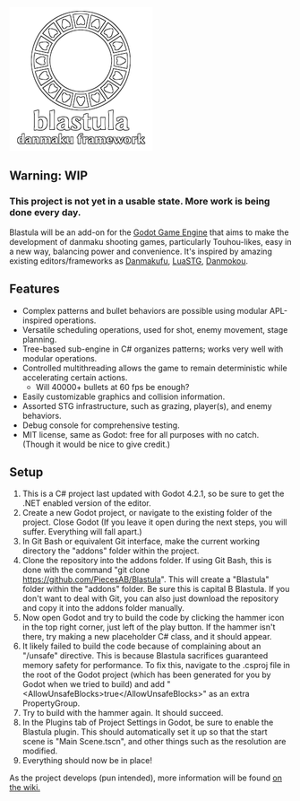 ![blastula danmaku framework](/Icons/outlined256.png)

## Warning: WIP

### This project is not yet in a usable state. More work is being done every day.

Blastula will be an add-on for the [Godot Game Engine](https://godotengine.org/) that aims to make the development of danmaku shooting games, particularly Touhou-likes, easy in a new way, balancing power and convenience. 
It's inspired by amazing existing editors/frameworks as [Danmakufu](https://github.com/Natashi/Touhou-Danmakufu-ph3sx-2), [LuaSTG](https://github.com/9chu/LuaSTGPlus), [Danmokou](https://github.com/Bagoum/danmokou).

## Features
* Complex patterns and bullet behaviors are possible using modular APL-inspired operations.
* Versatile scheduling operations, used for shot, enemy movement, stage planning.
* Tree-based sub-engine in C# organizes patterns; works very well with modular operations.
* Controlled multithreading allows the game to remain deterministic while accelerating certain actions.
  * Will 40000+ bullets at 60 fps be enough?
* Easily customizable graphics and collision information.
* Assorted STG infrastructure, such as grazing, player(s), and enemy behaviors.
* Debug console for comprehensive testing.
* MIT license, same as Godot: free for all purposes with no catch. (Though it would be nice to give credit.)

## Setup
1. This is a C# project last updated with Godot 4.2.1, so be sure to get the .NET enabled version of the editor.
2. Create a new Godot project, or navigate to the existing folder of the project. Close Godot (If you leave it open during the next steps, you will suffer. Everything will fall apart.)
3. In Git Bash or equivalent Git interface, make the current working directory the "addons" folder within the project.
4. Clone the repository into the addons folder. If using Git Bash, this is done with the command "git clone https://github.com/PiecesAB/Blastula". This will create a "Blastula" folder within the "addons" folder. Be sure this is capital B Blastula. If you don't want to deal with Git, you can also just download the repository and copy it into the addons folder manually.
5. Now open Godot and try to build the code by clicking the hammer icon in the top right corner, just left of the play button. If the hammer isn't there, try making a new placeholder C# class, and it should appear.
6. It likely failed to build the code because of complaining about an "/unsafe" directive. This is because Blastula sacrifices guaranteed memory safety for performance. To fix this, navigate to the .csproj file in the root of the Godot project (which has been generated for you by Godot when we tried to build) and add "&lt;AllowUnsafeBlocks&gt;true&lt;/AllowUnsafeBlocks&gt;" as an extra PropertyGroup.
7. Try to build with the hammer again. It should succeed.
8. In the Plugins tab of Project Settings in Godot, be sure to enable the Blastula plugin. This should automatically set it up so that the start scene is "Main Scene.tscn", and other things such as the resolution are modified.
9. Everything should now be in place!

As the project develops (pun intended), more information will be found [on the wiki.](https://piecesab.github.io/blastula/)
